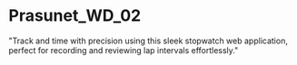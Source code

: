 # Prasunet_WD_02
"Track and time with precision using this sleek stopwatch web application, perfect for recording and reviewing lap intervals effortlessly."
